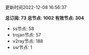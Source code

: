 更新时间2022-12-08 16:56:37

**总订阅: 73**
**总节点: 1002**
**有效节点: 304**
- ss节点: 58
- trojan节点: 57
- v2ray节点: 188
- ssr节点: 1
